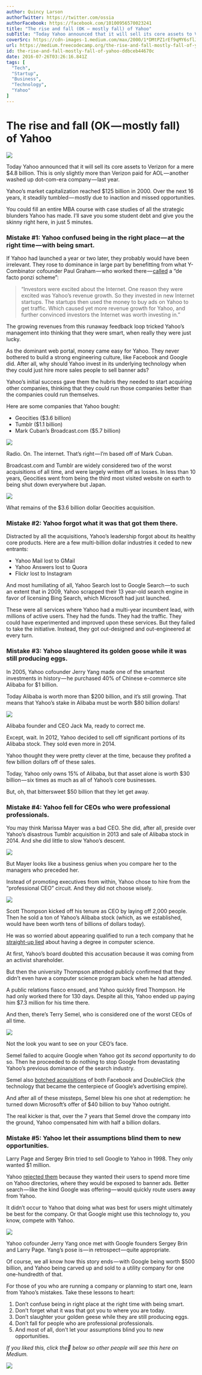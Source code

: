 ```yaml
---
author: Quincy Larson
authorTwitter: https://twitter.com/ossia
authorFacebook: https://facebook.com/10100956570023241
title: "The rise and fall (OK — mostly fall) of Yahoo"
subTitle: "Today Yahoo announced that it will sell its core assets to Verizon for a mere $4.8 billion. This is only slightly more than Verizon paid ..."
coverSrc: https://cdn-images-1.medium.com/max/2000/1*DMtPZ1rEf9qMY6sflJTjPA.jpeg
url: https://medium.freecodecamp.org/the-rise-and-fall-mostly-fall-of-yahoo-ddbceb44670c
id: the-rise-and-fall-mostly-fall-of-yahoo-ddbceb44670c
date: 2016-07-26T03:26:16.841Z
tags: [
  "Tech",
  "Startup",
  "Business",
  "Technology",
  "Yahoo"
]
---
```

# The rise and fall (OK — mostly fall) of Yahoo







![](https://cdn-images-1.medium.com/max/2000/1*DMtPZ1rEf9qMY6sflJTjPA.jpeg)







Today Yahoo announced that it will sell its core assets to Verizon for a mere $4.8 billion. This is only slightly more than Verizon paid for AOL — another washed up dot-com-era company — last year.

Yahoo’s market capitalization reached $125 billion in 2000\. Over the next 16 years, it steadily tumbled — mostly due to inaction and missed opportunities.

You could fill an entire MBA course with case studies of all the strategic blunders Yahoo has made. I’ll save you some student debt and give you the skinny right here, in just 5 minutes.

### Mistake #1: Yahoo confused being in the right place — at the right time — with being smart.

If Yahoo had launched a year or two later, they probably would have been irrelevant. They rose to dominance in large part by benefitting from what Y-Combinator cofounder Paul Graham — who worked there — [called](http://www.paulgraham.com/yahoo.html) a “de facto ponzi scheme”:

> “Investors were excited about the Internet. One reason they were excited was Yahoo’s revenue growth. So they invested in new Internet startups. The startups then used the money to buy ads on Yahoo to get traffic. Which caused yet more revenue growth for Yahoo, and further convinced investors the Internet was worth investing in.”

The growing revenues from this runaway feedback loop tricked Yahoo’s management into thinking that they were smart, when really they were just lucky.

As the dominant web portal, money came easy for Yahoo. They never bothered to build a strong engineering culture, like Facebook and Google did. After all, why should Yahoo invest in its underlying technology when they could just hire more sales people to sell banner ads?

Yahoo’s initial success gave them the hubris they needed to start acquiring other companies, thinking that they could run those companies better than the companies could run themselves.

Here are some companies that Yahoo bought:

*   Geocities ($3.6 billion)
*   Tumblr ($1.1 billion)
*   Mark Cuban’s Broadcast.com ($5.7 billion)



![](https://cdn-images-1.medium.com/max/1600/1*XWKPGSkDGh_lf8gXPA3rHQ.png)

Radio. On. The internet. That’s right — I’m based off of Mark Cuban.



Broadcast.com and Tumblr are widely considered two of the worst acquisitions of all time, and were largely written off as losses. In less than 10 years, Geocities went from being the third most visited website on earth to being shut down everywhere but Japan.



![](https://cdn-images-1.medium.com/max/1600/1*-8X46coNlloWXiYsb4BE1A.jpeg)

What remains of the $3.6 billion dollar Geocities acquisition.



### Mistake #2: Yahoo forgot what it was that got them there.

Distracted by all the acquisitions, Yahoo’s leadership forgot about its healthy core products. Here are a few multi-billion dollar industries it ceded to new entrants:

*   Yahoo Mail lost to GMail
*   Yahoo Answers lost to Quora
*   Flickr lost to Instagram

And most humiliating of all, Yahoo Search lost to Google Search — to such an extent that in 2009, Yahoo scrapped their 13 year-old search engine in favor of licensing Bing Search, which Microsoft had just launched.

These were all services where Yahoo had a multi-year incumbent lead, with millions of active users. They had the funds. They had the traffic. They could have experimented and improved upon these services. But they failed to take the initiative. Instead, they got out-designed and out-engineered at every turn.

### Mistake #3: Yahoo slaughtered its golden goose while it was still producing eggs.

In 2005, Yahoo cofounder Jerry Yang made one of the smartest investments in history — he purchased 40% of Chinese e-commerce site Alibaba for $1 billion.

Today Alibaba is worth more than $200 billion, and it’s still growing. That means that Yahoo’s stake in Alibaba must be worth $80 billion dollars!



![](https://cdn-images-1.medium.com/max/1600/1*_288HucLn0sQqvITEpdPXw.jpeg)

Alibaba founder and CEO Jack Ma, ready to correct me.



Except, wait. In 2012, Yahoo decided to sell off significant portions of its Alibaba stock. They sold even more in 2014.

Yahoo thought they were pretty clever at the time, because they profited a few billion dollars off of these sales.

Today, Yahoo only owns 15% of Alibaba, but that asset alone is worth $30 billion — six times as much as all of Yahoo’s core businesses.

But, oh, that bittersweet $50 billion that they let get away.

### Mistake #4: Yahoo fell for CEOs who were professional professionals.

You may think Marissa Mayer was a bad CEO. She did, after all, preside over Yahoo’s disastrous Tumblr acquisition in 2013 and sale of Alibaba stock in 2014\. And she did little to slow Yahoo’s descent.



![](https://cdn-images-1.medium.com/max/1600/1*ZgSH44pi1zZ4CmZ0_RuXWA.jpeg)



But Mayer looks like a business genius when you compare her to the managers who preceded her.

Instead of promoting executives from within, Yahoo chose to hire from the “professional CEO” circuit. And they did not choose wisely.



![](https://cdn-images-1.medium.com/max/1600/1*nphLM-g56U1Dts9pJ5KNTQ.jpeg)



Scott Thompson kicked off his tenure as CEO by laying off 2,000 people. Then he sold a ton of Yahoo’s Alibaba stock (which, as we established, would have been worth tens of billions of dollars today).

He was so worried about appearing qualified to run a tech company that he [straight-up lied](http://www.nytimes.com/2012/05/19/business/the-undoing-of-scott-thompson-at-yahoo-common-sense.html) about having a degree in computer science.

At first, Yahoo’s board doubted this accusation because it was coming from an activist shareholder.

But then the university Thompson attended publicly confirmed that they didn’t even have a computer science program back when he had attended.

A public relations fiasco ensued, and Yahoo quickly fired Thompson. He had only worked there for 130 days. Despite all this, Yahoo ended up paying him $7.3 million for his time there.

And then, there’s Terry Semel, who is considered one of the worst CEOs of all time.



![](https://cdn-images-1.medium.com/max/1600/1*_cpbS2v-k1uaQd6C11y-0A.jpeg)

Not the look you want to see on your CEO’s face.



Semel failed to acquire Google when Yahoo got its _second_ opportunity to do so. Then he proceeded to do nothing to stop Google from devastating Yahoo’s previous dominance of the search industry.

Semel also [botched acquisitions](http://www.businessinsider.com/2008/6/was-yahoo-s-terry-semel-the-worst-internet-ceo-ever-yhoo-?pundits_only=0&get_all_comments=1&no_reply_filter=1) of both Facebook and DoubleClick (the technology that became the centerpiece of Google’s advertising empire).

And after all of these missteps, Semel blew his one shot at redemption: he turned down Microsoft’s offer of $40 billion to buy Yahoo outright.

The real kicker is that, over the 7 years that Semel drove the company into the ground, Yahoo compensated him with half a billion dollars.

### Mistake #5: Yahoo let their assumptions blind them to new opportunities.

Larry Page and Sergey Brin tried to sell Google to Yahoo in 1998\. They only wanted $1 million.

Yahoo [rejected them](https://www.quora.com/Is-it-true-that-Yahoo-turned-down-an-offer-to-buy-Google-for-around-1-million-in-1998/answer/Gaurav-Mokhasi) because they wanted their users to spend more time on Yahoo directories, where they would be exposed to banner ads. Better search — like the kind Google was offering — would quickly route users away from Yahoo.

It didn’t occur to Yahoo that doing what was best for users might ultimately be best for the company. Or that Google might use this technology to, you know, compete with Yahoo.



![](https://cdn-images-1.medium.com/max/1600/1*BAzevjmALI9-9UewodjPNA.jpeg)

Yahoo cofounder Jerry Yang once met with Google founders Sergey Brin and Larry Page. Yang’s pose is — in retrospect — quite appropriate.



Of course, we all know how this story ends — with Google being worth $500 billion, and Yahoo being carved up and sold to a utility company for one one-hundredth of that.

For those of you who are running a company or planning to start one, learn from Yahoo’s mistakes. Take these lessons to heart:

1.  Don’t confuse being in right place at the right time with being smart.
2.  Don’t forget what it was that got you to where you are today.
3.  Don’t slaughter your golden geese while they are still producing eggs.
4.  Don’t fall for people who are professional professionals.
5.  And most of all, don’t let your assumptions blind you to new opportunities.

_If you liked this, click the💚 below so other people will see this here on Medium._



![](https://cdn-images-1.medium.com/max/1600/1*31StU5CNIHk8VDkSHWO6nA.gif)










